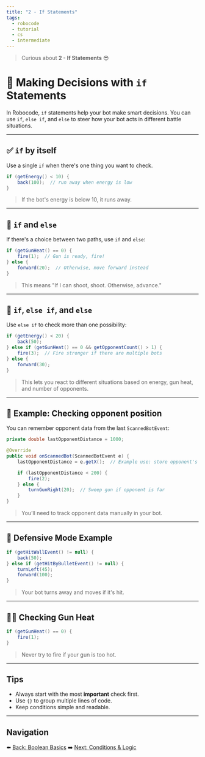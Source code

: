 ```yaml
---
title: "2 - If Statements"
tags:
  - robocode
  - tutorial
  - cs
  - intermediate
---
```


> Curious about **2 - If Statements** 😎

# 🧠 Making Decisions with `if` Statements

In Robocode, `if` statements help your bot make smart decisions. You can use `if`, `else if`, and `else` to steer how your bot acts in different battle situations.

---

## ✅ `if` by itself

Use a single `if` when there's one thing you want to check.

```java
if (getEnergy() < 10) {
    back(100);  // run away when energy is low
}
```

> If the bot's energy is below 10, it runs away.

---

## 🔀 `if` and `else`

If there's a choice between two paths, use `if` and `else`:

```java
if (getGunHeat() == 0) {
    fire(1);  // Gun is ready, fire!
} else {
    forward(20);  // Otherwise, move forward instead
}
```

> This means "If I can shoot, shoot. Otherwise, advance."

---

## 🧩 `if`, `else if`, and `else`

Use `else if` to check more than one possibility:

```java
if (getEnergy() < 20) {
    back(50);
} else if (getGunHeat() == 0 && getOpponentCount() > 1) {
    fire(3);  // Fire stronger if there are multiple bots
} else {
    forward(30);
}
```

> This lets you react to different situations based on energy, gun heat, and number of opponents.

---

## 🎯 Example: Checking opponent position

You can remember opponent data from the last `ScannedBotEvent`:

```java
private double lastOpponentDistance = 1000;

@Override
public void onScannedBot(ScannedBotEvent e) {
    lastOpponentDistance = e.getX();  // Example use: store opponent's x-pos for logic

    if (lastOpponentDistance < 200) {
        fire(2);
    } else {
        turnGunRight(20);  // Sweep gun if opponent is far
    }
}
```

> You’ll need to track opponent data manually in your bot.

---

## 🚨 Defensive Mode Example

```java
if (getHitWallEvent() != null) {
    back(50);
} else if (getHitByBulletEvent() != null) {
    turnLeft(45);
    forward(100);
}
```

> Your bot turns away and moves if it's hit.

---

## 🕵️‍♂️ Checking Gun Heat

```java
if (getGunHeat() == 0) {
    fire(1);
}
```

> Never try to fire if your gun is too hot.

---

## Tips

- Always start with the most **important** check first.
- Use `{}` to group multiple lines of code.
- Keep conditions simple and readable.

---

## Navigation

⬅️ [Back: Boolean Basics](/robocode/Day-6/00_boolean_basics)
➡️ [Next: Conditions & Logic](/robocode/Day-6/02_conditions_and_logic)
